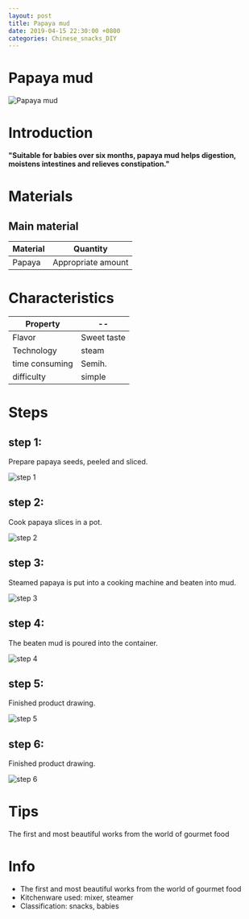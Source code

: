 ```yaml
---
layout: post
title: Papaya mud
date: 2019-04-15 22:30:00 +0800
categories: Chinese_snacks_DIY
---
```


# Papaya mud

![Papaya mud]({{site.baseurl}}/img/407161/407161.jpg)

# Introduction

**"Suitable for babies over six months, papaya mud helps digestion, moistens intestines and relieves constipation."**

# Materials


## Main material

Material|Quantity
--|--
Papaya|Appropriate amount

# Characteristics

Property|--
--|--
Flavor|Sweet taste
Technology|steam
time consuming|Semih.
difficulty|simple

# Steps

## step 1:

Prepare papaya seeds, peeled and sliced.

![step 1]({{site.baseurl}}/img/407161/1.jpg)

## step 2:

Cook papaya slices in a pot.

![step 2]({{site.baseurl}}/img/407161/2.jpg)

## step 3:

Steamed papaya is put into a cooking machine and beaten into mud.

![step 3]({{site.baseurl}}/img/407161/3.jpg)

## step 4:

The beaten mud is poured into the container.

![step 4]({{site.baseurl}}/img/407161/4.jpg)

## step 5:

Finished product drawing.

![step 5]({{site.baseurl}}/img/407161/5.jpg)

## step 6:

Finished product drawing.

![step 6]({{site.baseurl}}/img/407161/6.jpg)

# Tips

The first and most beautiful works from the world of gourmet food

# Info

- The first and most beautiful works from the world of gourmet food
- Kitchenware used: mixer, steamer
- Classification: snacks, babies